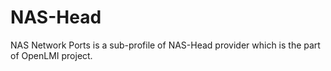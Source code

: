 NAS-Head
========

NAS Network Ports is a sub-profile of NAS-Head provider which is the part of OpenLMI project.

